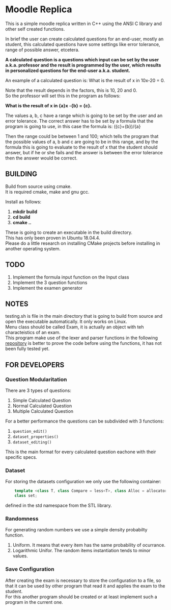 # Moodle Replica

This is a simple moodle replica written in C++ using the ANSI C library and other self created functions.   

In brief the user can create calculated questions for an end-user, mostly an student, this calculated questions have some settings like error tolerance, range of possible answer, etcetera.    

**A calculated question is a questions which input can be set by the user a.k.a. professor and the result is programmed by the user, which results in personalized questions for the end-user a.k.a. student.**

An example of a calculated question is: 
What is the result of x in 10x-20 = 0.  

Note that the result depends in the factors, this is 10, 20 and 0.  
So the professor will set this in the program as follows:  

**What is the result of x in {a}x -{b} = {c}.**

The values a, b, c have a range which is going to be set by the user and an error tolerance. The correct answer has to be set by a formula that the program is going to use, in this case the formula is:
({c}+{b})/{a}   

Then the range could be between 1 and 100; which tells the program that the possible values of a, b and c are going to be in this range, and by the formula this is going to evaluate to the result of x that the student should answer, but if he or she fails and the answer is between the error tolerance then the answer would be correct.  

## BUILDING
Build from source using cmake.  
It is required cmake, make and gnu gcc.  

Install as follows:  
1. **mkdir build**
2. **cd build**
3. **cmake ..**

These is going to create an executable in the build directory.  
This has only been proven in Ubuntu 18.04.4.  
Please do a little research on installing CMake projects before installing in another operating system.  

## TODO
1. Implement the formula input function on the Input class
2. Implement the 3 question functions
3. Implement the examen generator

## NOTES
testing.sh is file in the main directory that is going to build from source and open the executable automatically. It only works on Linux.  
Menu class should be called Exam, it is actually an object with teh characteistics of an exam.  
This program make use of the lexer and parser functions in the following [repository](https://github.com/Uriegas/Lexer-Parser-in-Cpp) is better to prove the code before using the functions, it has not been fully tested yet.  

## FOR DEVELOPERS   
### Question Modularitation
There are 3 types of questions:  
1. Simple Calculated Question
2. Normal Calculated Question
3. Multiple Calculated Question

For a better performance the questions can be subdivided with 3 functions:  
1. `question_edit()`
2. `dataset_properties()`
3. `dataset_editing()`

This is the main format for every calculated question eachone with their specific specs.  

### Dataset
For storing the datasets configuration we only use the following container:   
```c++
    template <class T, class Compare = less<T>, class Alloc = allocator<T>>
    class set;
```
defined in the std namespace from the STL library.  

### Randomness
For generating random numbers we use a simple density probabilty function.  
1. Uniform. It means that every item has the same probability of ocurrance.
2. Logarithmic Unifor. The random items instantiation tends to minor values.

### Save Configuration
After creating the exam is necessary to store the configuration to a file, so that it can be used by other program that read it and applies the exam to the student.    
For this another program should be created or at least implement such a program in the current one.